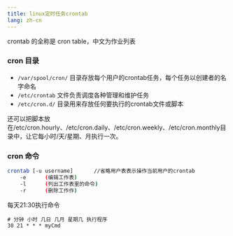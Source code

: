 ```yaml
---
title: linux定时任务crontab
lang: zh-cn
---
```


crontab 的全称是 cron table，中文为作业列表

### cron 目录

- `/var/spool/cron/` 目录存放每个用户的crontab任务，每个任务以创建者的名字命名
- `/etc/crontab` 文件负责调度各种管理和维护任务
- `/etc/cron.d/` 目录用来存放任何要执行的crontab文件或脚本

还可以把脚本放在/etc/cron.hourly、/etc/cron.daily、/etc/cron.weekly、/etc/cron.monthly目录中，让它每小时/天/星期、月执行一次。

### cron 命令

``` bash
crontab [-u username]　　　　//省略用户表表示操作当前用户的crontab
    -e      (编辑工作表)
    -l      (列出工作表里的命令)
    -r      (删除工作作)
```

每天21:30执行命令
```
# 分钟 小时 几日 几月 星期几 执行程序
30 21 * * * myCmd
```